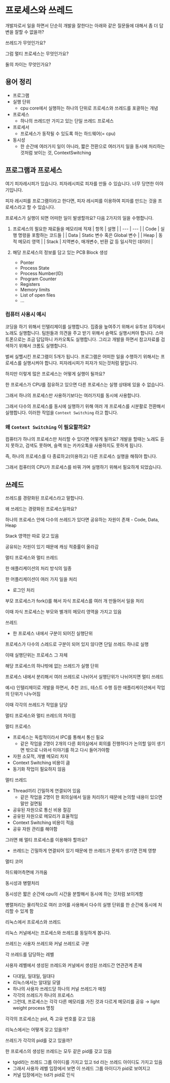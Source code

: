 # 프로세스와 쓰레드

개발자로서 일을 하면서 단순히 개발을 잘한다는 아래와 같은 질문들에 대해서 좀 더 답변을 잘할 수 없을까?

쓰레드가 무엇인가요?

그럼 멀티 프로세스는 무엇인가요?

둘의 차이는 무엇인가요?

## 용어 정리

- 프로그램
- 실행 단위
    - cpu core에서 실행하는 하나의 단위로 프로세스와 쓰레드를 포괄하는 개념
- 프로세스
    - 하나의 쓰레드만 가지고 있는 단일 쓰레드 프로세스
- 프로세서
    - 프로세스가 동작될 수 있도록 하는 하드웨어(= cpu)
- 동시성
    - 한 순간에 여러가지 일이 아니라, 짧은 전환으로 여러가지 일을 동시에 처리하는 것처럼 보이는 것, ContextSwitching

## 프로그램과 프로세스

여기 피자레시피가 있습니다. 피자레시피로 피자를 만들 수 있습니다. 너무 당연한 이야기입니다.

피자 레시피를 프로그램이라고 한다면, 피자 레시피를 이용하여 피자를 만드는 것을 프로세스라고 할 수 있습니다.

프로세스가 실행이 되면 어떠한 일이 발생할까요? 다음 2가지의 일을 수행합니다.

1. 프로세스의 필요한 재료들을 메모리에 적재
    | 항목 | 설명 |
    | --- | --- |
    | Code | 실행 명령을 포함하는 코드들 |
    | Data | Static 변수 혹은 Global 변수 |
    | Heap | 동적 메모리 영역 |
    | Stack | 지역변수, 매개변수, 반환 값 등 일시적인 데이터 |

2. 해당 프로세스의 정보를 담고 있는 PCB Block 생성
    - Ponter
    - Process State
    - Process Number(ID)
    - Program Counter
    - Registers
    - Memory limits
    - List of open files
    - ...

### 컴퓨터 사용시 예시

코딩을 하기 위해서 인텔리제이를 실행합니다. 집중을 높여주기 위해서 유투브 뮤직에서 노래도 실행합니다. 팀원들과 의견을 주고 받기 위해서 슬랙도 실행시켜야 합니다. 스마트폰으로는 조금 답답하니 카카오톡도 실행합니다.  그리고 개발을 하면서 참고자료를 검색하기 위해서 크롬도 실행합니다.

벌써 실핼시킨 프로그램이 5개가 됩니다. 프로그램은 어떠한 일을 수행하기 위해서는 프로세스를 실행시켜야 합니다. 피자레시피가 피자가 되는것처럼 말입니다.

하지만 이렇게 많은 프로세스는 어떻게 실행이 될까요?

한 프로세스가 CPU를 점유하고 있으면 다른 프로세스는 실행 상태에 있을 수 없습니다.

그래서 하나의 프로세스만 사용하기보다는 여러가지를 동시에 사용합니다.

그래서 다수의 프로세스를 동시에 실행하기 위해 여러 개 프로세스를 시분활로 전환해서 실행합니다. 이러한 작업을 `Context Switching` 라고 합니다.

### 왜 `Context Switching` 이 필요할까요?

컴퓨터가 하나의 프로세스만 처리할 수 있다면 어떻게 될까요? 개발을 할때는 노래도 듣지 못하고, 검색도 못하며, 슬랙 또는 카카오톡을 사용하지도 못하게 됩니다.

즉, 하나의 프로세스를 다 종료하고(이용하고) 다른 프로세스 실행을 해줘야 합니다.

그래서 컴퓨터의 CPU가 프로세스를 바꿔 가며 실행하기 위해서 필요하게 되었습니다.

## 쓰레드

쓰레드를 경량화된 프로세스라고 말합니다.

왜 쓰레드는 경량화된 프로세스일까요?

하나의 프로세스 안에 다수의 쓰레드가 있다면 공유하는 자원이 존재 - Code, Data, Heap

Stack 영역만 따로 갖고 있음

공유되는 자원이 있기 때문에 캐싱 적중률이 올라감

멀티 프로세스와 멀티 쓰레드

한 애플리케이션의 처리 방식의 일종

한 어플리케이션이 여러 가지 일을 처리

- 로그인 처리

부모 프로세스가 fork()를 해서 자식 프로세스를 여러 개 만들어서 일을 처리

이때 자식 프로세스는 부모와 별개의 메모리 영역을 가지고 있음

쓰레드

- 한 프로세스 내에서 구분이 되어진 실행단위

프로세스가 다수의 스레드로 구분이 되어 있지 않다면 단일 쓰레드 하나로 실행

이때 실행단위는 프로세스 그 자체

해당 프로세스의 하나밖에 없는 쓰레드가 실행 단위

프로세스 내에서 분리해서 여러 쓰레드로 나뉘어서 실행단위가 나뉘어지면 멀티 쓰레드

예시) 인텔리제이로 개발을 하면서, 추천 코드, 테스트 수행 등한 애플리케이션에서 작업의 단위가 나누어짐

이때 각각의 쓰레드가 작업을 담당

멀티 프로세스와 멀티 쓰레드의 차이점

멀티 프로세스

- 프로세스는 독립적이라서 IPC를 통해서 통신 필요
    - 같은 작업을 2명이 2개의 다른 회의실에서 회의를 진행하다가 논의할 일이 생기면 밖으로 나와서 이야기를 하고 다시 들어가야함
- 자원 소모적, 개별 메모리 차지
- Context Switching 비용이 큼
- 동기화 작업이 필요하지 않음

멀티 쓰레드

- Thread끼리 긴밀하게 연결되어 있음
    - 같은 작업을 2명이 한 회의실에서 일을 처리하기 때문에 논의할 내용이 있으면 말만 걸면됨
- 공유된 자원으로 통신 비용 절감
- 공유된 자원으로 메모리가 효율적임
- Context Switching 비용이 적음
- 공유 자원 관리를 해야함

그러면 왜 멀티 프로세스를 이용해야 할까요?

- 쓰레드는 긴밀하게 연결되어 있기 때문에 한 쓰레드가 문제가 생기면 전체 영향

멀티 코어

하드웨어측면에 가까움

동시성과 병렬처리

동시성은 짧은 순간에 cpu의 시간을 분할해서 동시에 하는 것처럼 보이게함

병렬처리는 물리적으로 여러 코어를 사용해서 다수의 실행 단위를 한 순간에 동시에 처리할 수 있게 함

리눅스에서 프로세스와 쓰레드

리눅스 커널에서는 프로세스와 쓰레드를 동일하게 봅니다.

쓰레드는 사용자 쓰레드와 커널 쓰레드로 구분

각 쓰레드를 담당하는 레벨

사용자 레벨에서 생성된 쓰레드와 커널에서 생성된 쓰레드간 연관관계 존재

- 다대일, 일대일, 일대다
- 리눅스에서는 알대일 모델
- 하나의 사용자 쓰레드당 하나의 커널 쓰레드가 매칭
- 각각의 쓰레드가 하나의 프로세스
- 그런데, 프로세스는 각각 다른 메모리를 가진 것과 다르게 메모리를 공유 → light weight process 명칭

각각의 프로세스는 pid, 즉 고유 번호를 갖고 있음

리눅스에서는 어떻게 갖고 있을까?

쓰레드가 각각의 pid를 갖고 있을까?

한 프로세스의 생성된 쓰레드는 모두 같은 pid를 갖고 있음

- tgid라는 쓰레드 그룹 아이디를 가지고 있고 tid 라는 쓰레드 아이디도 가지고 있음
- 그래서 사용자 레벨 입장에서 보면 이 쓰레드 그룹 아이디가 pid로 보여지고
- 커널 입장에서는 tid가 pid로 인식
